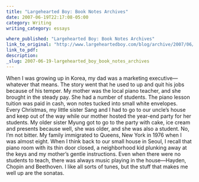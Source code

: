```yaml
---
title: "Largehearted Boy: Book Notes Archives"
date: 2007-06-19T22:17:08-05:00
category: Writing
writing_category: essays

where_published: "Largehearted Boy: Book Notes Archives"
link_to_original: "http://www.largeheartedboy.com/blog/archive/2007/06/book_notes_min.html"
link_to_pdf:
description:
_slug: 2007-06-19-largehearted_boy_book_notes_archives
---
```


When I was growing up in Korea, my dad was a marketing executive—whatever that means. The story went that he used to up and quit his jobs because of his temper. My mother was the local piano teacher, and she brought in the steady pay. She had a number of students. The piano lesson tuition was paid in cash, won notes tucked into small white envelopes. Every Christmas, my little sister Sang and I had to go to our uncle’s house and keep out of the way while our mother hosted the year-end party for her students. My older sister Myung got to go to the party with cake, ice cream and presents because well, she was older, and she was also a student. No, I’m not bitter. My family immigrated to Queens, New York in 1976 when I was almost eight. When I think back to our small house in Seoul, I recall that piano room with its thin door closed, a neighborhood kid plunking away at the keys and my mother’s gentle instructions. Even when there were no students to teach, there was always music playing in the house—Hayden, Chopin and Beethoven. I like all sorts of tunes, but the stuff that makes me well up are the sonatas.

